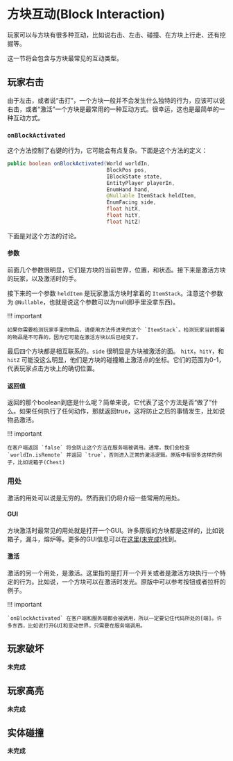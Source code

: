 方块互动(Block Interaction)
==========================

玩家可以与方块有很多种互动，比如说右击、左击、碰撞、在方块上行走、还有挖掘等。

这一节将会包含与方块最常见的互动类型。

玩家右击
--------

由于左击，或者说“击打”，一个方块一般并不会发生什么独特的行为，应该可以说右击，或者“激活”一个方块是最常用的一种互动方式。很幸运，这也是最简单的一种互动方式。

### `onBlockActivated`

这个方法控制了右键的行为，它可能会有点复杂。下面是这个方法的定义：


```java
public boolean onBlockActivated(World worldIn,
                                BlockPos pos,
                                IBlockState state,
                                EntityPlayer playerIn,
                                EnumHand hand,
                                @Nullable ItemStack heldItem,
                                EnumFacing side,
                                float hitX,
                                float hitY,
                                float hitZ)
```

下面是对这个方法的讨论。

#### 参数

前面几个参数很明显，它们是方块的当前世界，位置，和状态。接下来是激活方块的玩家，以及激活时的手。

接下来的一个参数 `heldItem` 是玩家激活方块时拿着的 `ItemStack`。注意这个参数为 `@Nullable`，也就是说这个参数可以为null(即手里没拿东西)。

!!! important

	如果你需要检测玩家手里的物品，请使用方法传进来的这个 `ItemStack`。检测玩家当前握着的物品是不可靠的，因为它可能在激活方块以后已经变了。

最后四个方块都是相互联系的。`side` 很明显是方块被激活的面。 `hitX`，`hitY`，和 `hitZ` 可能没这么明显，他们是方块的碰撞箱上激活点的坐标。它们的范围为0-1，代表玩家点击方块上的确切位置。

#### 返回值

返回的那个boolean到底是什么呢？简单来说，它代表了这个方法是否“做了”什么。如果任何执行了任何动作，那就返回true，这将防止之后的事情发生，比如说物品激活。

!!! important

	在客户端返回 `false` 将会防止这个方法在服务端被调用。通常，我们会检查 `worldIn.isRemote` 并返回 `true`，否则进入正常的激活逻辑。原版中有很多这样的例子，比如说箱子(Chest)

### 用处

激活的用处可以说是无穷的。然而我们仍将介绍一些常用的用处。

#### GUI

方块激活时最常见的用处就是打开一个GUI。许多原版的方块都是这样的，比如说箱子，漏斗，熔炉等。更多的GUI信息可以在[这里(未完成)](GUI)找到。

#### 激活

激活的另一个用处，是激活。这里指的是打开一个开关或者是激活方块执行一个特定的行为。比如说，一个方块可以在激活时发光。原版中可以参考按钮或者拉杆的例子。

!!! important

	`onBlockActivated` 在客户端和服务端都会被调用，所以一定要记住代码所处的[端]。许多东西，比如说打开GUI和变动世界，只需要在服务端调用。

玩家破坏
-------

**未完成**

玩家高亮
-------

**未完成**

实体碰撞
-------

**未完成**

[端]: ../concepts/sides.md
